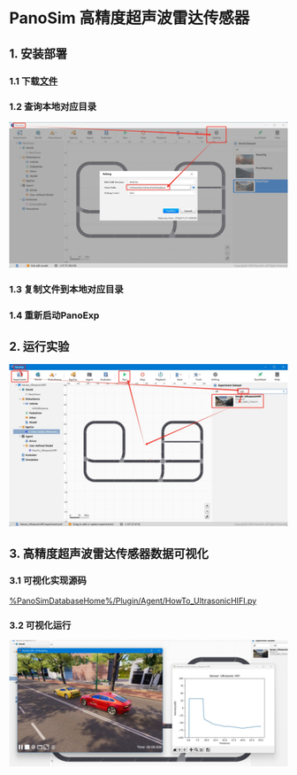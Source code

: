 # PanoSim 高精度超声波雷达传感器

## 1. 安装部署

### 1.1 下载[文件](./PanoSimDatabase)

### 1.2 查询本地对应目录
![image](../../../Bus/ego/docs/images/folder.jpg)

### 1.3 复制文件到本地对应目录

### 1.4 重新启动PanoExp

## 2. 运行实验
![image](docs/images/open.jpg)


## 3. 高精度超声波雷达传感器数据可视化

### 3.1 可视化实现源码
[%PanoSimDatabaseHome%/Plugin/Agent/HowTo_UltrasonicHIFI.py](PanoSimDatabase/Plugin/Agent/HowTo_UltrasonicHIFI.py)

### 3.2 可视化运行
![image](docs/images/visualization.jpg)
